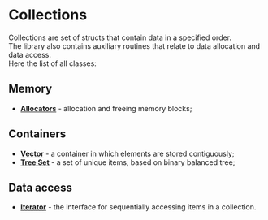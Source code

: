 # Collections

Collections are set of structs that contain data in a specified order.\
The library also contains auxiliary routines that relate to data allocation and data access.\
Here the list of all classes:

## Memory

* **[Allocators](allocator/allocator.md)** - allocation and freeing memory blocks;

## Containers

* **[Vector](vector/vector.md)** - a container in which elements are stored contiguously;
* **[Tree Set](tree_set/tree_set.md)** - a set of unique items, based on binary balanced tree;

## Data access

* **[Iterator](iterator/iterator.md)** - the interface for sequentially accessing items in a collection.
